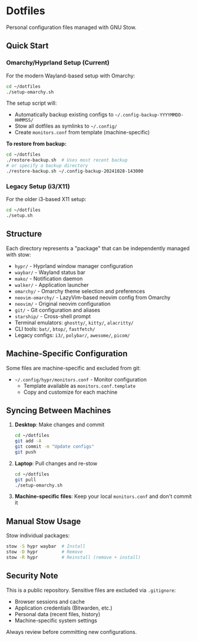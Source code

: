 # Dotfiles

Personal configuration files managed with GNU Stow.

## Quick Start

### Omarchy/Hyprland Setup (Current)

For the modern Wayland-based setup with Omarchy:

```bash
cd ~/dotfiles
./setup-omarchy.sh
```

The setup script will:
- Automatically backup existing configs to `~/.config-backup-YYYYMMDD-HHMMSS/`
- Stow all dotfiles as symlinks to `~/.config/`
- Create `monitors.conf` from template (machine-specific)

**To restore from backup:**
```bash
cd ~/dotfiles
./restore-backup.sh  # Uses most recent backup
# or specify a backup directory
./restore-backup.sh ~/.config-backup-20241028-143000
```

### Legacy Setup (i3/X11)

For the older i3-based X11 setup:

```bash
cd ~/dotfiles
./setup.sh
```

## Structure

Each directory represents a "package" that can be independently managed with stow:

- `hypr/` - Hyprland window manager configuration
- `waybar/` - Wayland status bar
- `mako/` - Notification daemon
- `walker/` - Application launcher
- `omarchy/` - Omarchy theme selection and preferences
- `neovim-omarchy/` - LazyVim-based neovim config from Omarchy
- `neovim/` - Original neovim configuration
- `git/` - Git configuration and aliases
- `starship/` - Cross-shell prompt
- Terminal emulators: `ghostty/`, `kitty/`, `alacritty/`
- CLI tools: `bat/`, `btop/`, `fastfetch/`
- Legacy configs: `i3/`, `polybar/`, `awesome/`, `picom/`

## Machine-Specific Configuration

Some files are machine-specific and excluded from git:

- `~/.config/hypr/monitors.conf` - Monitor configuration
  - Template available as `monitors.conf.template`
  - Copy and customize for each machine

## Syncing Between Machines

1. **Desktop**: Make changes and commit
   ```bash
   cd ~/dotfiles
   git add -A
   git commit -m "Update configs"
   git push
   ```

2. **Laptop**: Pull changes and re-stow
   ```bash
   cd ~/dotfiles
   git pull
   ./setup-omarchy.sh
   ```

3. **Machine-specific files**: Keep your local `monitors.conf` and don't commit it

## Manual Stow Usage

Stow individual packages:
```bash
stow -S hypr waybar  # Install
stow -D hypr         # Remove
stow -R hypr         # Reinstall (remove + install)
```

## Security Note

This is a public repository. Sensitive files are excluded via `.gitignore`:
- Browser sessions and cache
- Application credentials (Bitwarden, etc.)
- Personal data (recent files, history)
- Machine-specific system settings

Always review before committing new configurations.
